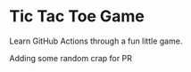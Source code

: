 # Tic Tac Toe Game

Learn GitHub Actions through a fun little game.

Adding some random crap for PR
